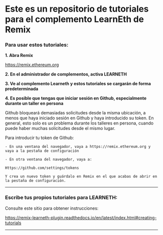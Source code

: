 # Este es un repositorio de tutoriales para el complemento LearnEth de Remix

### Para usar estos tutoriales:

**1. Abra Remix**

https://remix.ethereum.org

**2. En el administrador de complementos, activa LEARNETH**

**3. Ve al complemento Learneth y estos tutoriales se cargarán de forma predeterminada**

**4. Es posible que tengas que iniciar sesión en Github, especialmente durante un taller en persona**

Github bloqueará demasiadas solicitudes desde la misma ubicación, a menos que haya iniciado sesión en Github y haya introducido su token.  En general, esto solo es un problema durante los talleres en persona, cuando puede haber muchas solicitudes desde el mismo lugar.

Para introducir tu token de Github:

```
- En una ventana del navegador, vaya a https://remix.ethereum.org y vaya a la pestaña de configuración

- En otra ventana del navegador, vaya a:

Https://github.com/settings/tokens

Y crea un nuevo token y guárdalo en Remix en el que acabas de abrir en la pestaña de configuración.
```

---

### Escribe tus propios tutoriales para LEARNETH:

Consulte este sitio para obtener instrucciones:

https://remix-learneth-plugin.readthedocs.io/en/latest/index.html#creating-tutorials

---
